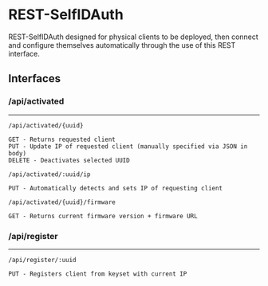 # REST-SelfIDAuth

REST-SelfIDAuth designed for physical clients to be deployed, then connect and configure themselves automatically through the use of this REST interface.

## Interfaces

### /api/activated
***
```
/api/activated/{uuid}

GET - Returns requested client
PUT - Update IP of requested client (manually specified via JSON in body)
DELETE - Deactivates selected UUID
```

```
/api/activated/:uuid/ip

PUT - Automatically detects and sets IP of requesting client
```

```
/api/activated/{uuid}/firmware

GET - Returns current firmware version + firmware URL
```

### /api/register
***
```
/api/register/:uuid

PUT - Registers client from keyset with current IP
```